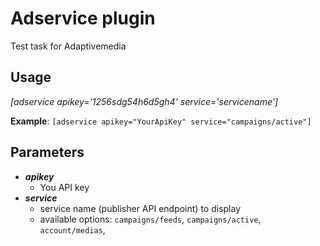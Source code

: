# Adservice plugin

Test task for Adaptivemedia

## Usage

*[adservice apikey='1256sdg54h6d5gh4' service='servicename']*

**Example**: `[adservice apikey="YourApiKey" service="campaigns/active"]`

## Parameters

 - ***apikey*** 
   - You API key
 - ***service***
   - service name (publisher API endpoint) to display
   - available options: `campaigns/feeds`, `campaigns/active`, `account/medias`,